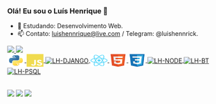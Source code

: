 ### Olá! Eu sou o Luís Henrique 👋



- 🌱 Estudando: Desenvolvimento Web.
- 📫 Contato: luishennrique@live.com / Telegram: @luishennrick.

<div>
  <a href="https://github.com/luishennrick">
  <img height="180em" src="https://github-readme-stats.vercel.app/api?username=luishennrick&show_icons=true&theme=vision-friendly-dark&include_all_commits=true&count_private=true"/>
  <img height="180em" src="https://github-readme-stats.vercel.app/api/top-langs/?username=luishennrick&layout=compact&langs_count=7&theme=vision-friendly-dark"/>
</div>
  
  
  <div style="display: inline_block">
  <img align="center" alt="LH-Python" height="30" width="40" src="https://raw.githubusercontent.com/devicons/devicon/master/icons/python/python-original.svg">
  <img align="center" alt="LH-Js" height="30" width="40" src="https://raw.githubusercontent.com/devicons/devicon/master/icons/javascript/javascript-plain.svg">
  <img align="center" alt="LH-DJANGO" height="30" width="40" src="https://cdn.jsdelivr.net/gh/devicons/devicon/icons/django/django-original.svg">
  <img align="center" alt="LH-React" height="30" width="40" src="https://raw.githubusercontent.com/devicons/devicon/master/icons/react/react-original.svg">
  <img align="center" alt="LH-HTML" height="30" width="40" src="https://raw.githubusercontent.com/devicons/devicon/master/icons/html5/html5-original.svg">
  <img align="center" alt="LH-CSS" height="30" width="40" src="https://raw.githubusercontent.com/devicons/devicon/master/icons/css3/css3-original.svg">
  <img align="center" alt="LH-NODE" height="30" width="40" src="https://cdn.jsdelivr.net/gh/devicons/devicon/icons/nodejs/nodejs-original.svg">
  <img align="center" alt="LH-BT" height="30" width="40" src="https://cdn.jsdelivr.net/gh/devicons/devicon/icons/bootstrap/bootstrap-plain-wordmark.svg">
  <img align="center" alt="LH-PSQL" height="30" width="40" src="https://cdn.jsdelivr.net/gh/devicons/devicon/icons/postgresql/postgresql-original.svg">
 
  </div>
  
  
  <div><br><br>
     <a href="https://instagram.com/luishennrick" target="_blank"><img src="https://img.shields.io/badge/-Instagram-%23E4405F?style=for-the-badge&logo=instagram&logoColor=white" target="_blank"></a>
    <a href="https://www.linkedin.com/in/luishennrick/" target="_blank"><img src="https://img.shields.io/badge/LinkedIn-0077B5?style=for-the-badge&logo=linkedin&logoColor=white" target="_blank"></a>
    <a href="https://open.spotify.com/user/22t46z2oye44rpb4he7gkjaxi" target="_blank"><img src="https://img.shields.io/badge/Spotify-1ED760?&style=for-the-badge&logo=spotify&logoColor=white" target="_blank"></a>
     
  </div>
  
